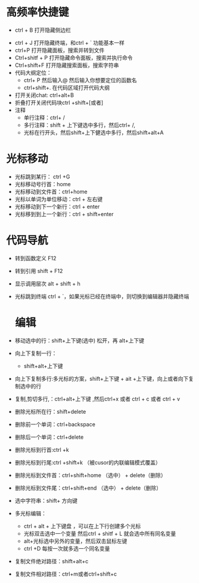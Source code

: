 # 高频率快捷键
+ ctrl + B  打开隐藏侧边栏
- ctrl + J  打开隐藏终端，和ctrl + ` 功能基本一样
- ctrl+P  打开隐藏面板，搜索并转到文件
- Ctrl+shitf + P  打开隐藏命令面板，搜索并执行命令
- Ctrl+shift+F  打开隐藏搜索面板，搜索字符串
- 代码大纲定位：
  - ctrl+ P 然后输入@ 然后输入你想要定位的函数名
  - ctrl+shift+.  在代码区域打开代码大纲
- 打开关闭chat: ctrl+alt+B
- 折叠打开关闭代码块ctrl +shift+[或者]
-  注释
    - 单行注释：ctrl+ /
    - 多行注释：shift + 上下键选中多行，然后ctrl+ /,
    - 光标在行开头，然后shift+上下健选中多行，然后shift+alt+A
  # 光标移动
 
- 光标跳到某行： ctrl +G
- 光标移动号行首：home
- 光标移动到文件首：ctrl+home
- 光标以单词为单位移动：ctrl + 左右键
- 光标移动到下一个新行：ctrl + enter
- 光标移到到上一个新行：ctrl + shift+enter
# 代码导航
- 转到函数定义 F12
- 转到引用 shift + F12
- 显示调用层次 alt + shift + h
- 光标跳到终端 ctrl + `，如果光标已经在终端中，则切换到编辑器并隐藏终端
  # 编辑
- 移动选中的行：shift+上下键(选中) 松开，再 alt+上下键
- 向上下复制一行：
  - shift+alt+上下键
- 向上下复制多行:多光标的方案，shift+上下键 + ait +上下键，向上或者向下复制选中的行
- 复制,剪切多行,：ctrl+alt+上下键 ,然后ctrl+x 或者 ctrl + c 或者 ctrl + v
- 删除光标所在行：shift+delete
- 删除前一个单词：ctrl+backspace  
- 删除后一个单词：ctrl+delete
- 删除光标到行首:ctrl +k
- 删除光标到行尾:ctrl +shift+k （被cusor的内联编辑模式覆盖）
- 删除光标到文件首：ctrl+shift+home （选中） + delete（删除）
- 删除光标到文件尾：ctrl+shift+end （选中） + delete（删除）
- 选中字符串：shift+ 方向键

- 多光标编辑：
  - ctrl + alt + 上下键盘 ，可以在上下行创建多个光标
  - 光标双击选中一个变量 然后ctrl + shitf + L  就会选中所有同名变量
  - alt+光标选中另外的变量，然后双击鼠标左键
  - ctrl +D 每按一次就多选一个同名变量
- 复制文件绝对路径：shift+alt+c
- 复制文件相对路径：ctrl+m或者ctrl+shift+c
































